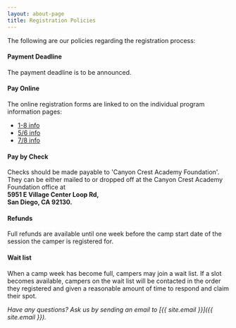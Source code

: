 ```yaml
---
layout: about-page
title: Registration Policies
---
```

The following are our policies regarding the registration process:

#### Payment Deadline
The payment deadline is to be announced.

#### Pay Online
The online registration forms are linked to on the individual program information pages:
+ [1-8 info](/camp/elementary/)
+ [5/6 info](/camp/lower/)
+ [7/8 info](/camp/upper/)

#### Pay by Check
Checks should be made payable to 'Canyon Crest Academy Foundation'.
They can be either mailed to or dropped off at the Canyon Crest Academy Foundation
office at  
**5951 E Village Center Loop Rd,  
San Diego, CA 92130.**

#### Refunds
Full refunds are available until one week before the camp start date of the
session the camper is registered for.

#### Wait list
When a camp week has become full, campers may join a wait list. If a slot
becomes available, campers on the wait list will be contacted in the order they
registered and given a reasonable amount of time to respond and claim their spot.

*Have any questions? Ask us by sending an email to [{{ site.email }}]({{ site.email }}).*

